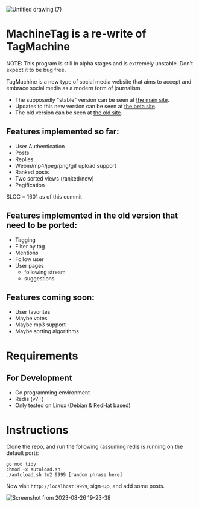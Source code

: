 ![Untitled drawing (7)](https://github.com/hartsfield/machineTag/assets/30379836/87bfbd09-ed33-4584-8ca9-d1a7034ee9ab)
# MachineTag is a re-write of TagMachine

NOTE: This program is still in alpha stages and is extremely unstable. Don't 
expect it to be bug free. 

TagMachine is a new type of social media website that aims to accept and 
embrace social media as a modern form of journalism. 

 - The supposedly "stable" version can be seen at [the main site](https://tagmachine.xyz/).
 - Updates to this new version can be seen at [the beta site](http://beta.tagmachine.xyz/).
 - The old version can be seen at [the old site](http://old.tagmachine.xyz/).

## Features implemented so far:
 - User Authentication
 - Posts
 - Replies
 - Webm/mp4/jpeg/png/gif upload support
 - Ranked posts
 - Two sorted views (ranked/new)
 - Pagification

SLOC = 1601 as of this commit

## Features implemented in the old version that need to be ported:
 - Tagging
 - Filter by tag
 - Mentions
 - Follow user
 - User pages
     - following stream
     - suggestions

## Features coming soon:
 - User favorites
 - Maybe votes
 - Maybe mp3 support
 - Maybe sorting algorithms

# Requirements
## For Development
  - Go programming environment
  - Redis (v7+)
  - Only tested on Linux (Debian & RedHat based)

# Instructions

Clone the repo, and run the following (assuming redis is running on the default port):

    go mod tidy
    chmod +x autoload.sh
    ./autoload.sh tm2 9999 [random phrase here]

Now visit `http://localhost:9999`, sign-up, and add some posts.

![Screenshot from 2023-08-26 19-23-38](https://github.com/hartsfield/machineTag/assets/30379836/6fa734ad-2dfb-4387-8f24-d8386acec19c)
